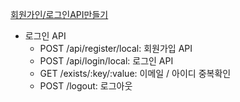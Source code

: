 
[회원가인/로그인API만들기](https://backend-intro.vlpt.us/3/)
- 로그인 API  
  - POST /api/register/local: 회원가입 API
  - POST /api/login/local: 로그인 API
  - GET /exists/:key/:value: 이메일 / 아이디 중복확인
  - POST /logout: 로그아웃


 
